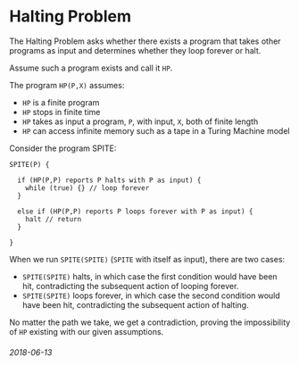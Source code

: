Halting Problem
===

The Halting Problem asks whether there exists a program that takes other programs
as input and determines whether they loop forever or halt.

Assume such a program exists and call it `HP`.

The program `HP(P,X)` assumes:


* `HP` is a finite program
* `HP` stops in finite time
* `HP` takes as input a program, `P`, with input, `X`, both of finite length
* `HP` can access infinite memory such as a tape in a Turing Machine model

Consider the program SPITE:

```
SPITE(P) {

  if (HP(P,P) reports P halts with P as input) {
    while (true) {} // loop forever
  }

  else if (HP(P,P) reports P loops forever with P as input) {
    halt // return
  }

}
```

When we run `SPITE(SPITE)` (`SPITE` with itself as input), there are two cases:

* `SPITE(SPITE)` halts, in which case the first condition would have been hit, contradicting the subsequent action of looping forever.
* `SPITE(SPITE)` loops forever, in which case the second condition would have been hit, contradicting the subsequent action of halting.

No matter the path we take, we get a contradiction, proving the impossibility of `HP` existing with our given assumptions.

###### 2018-06-13
